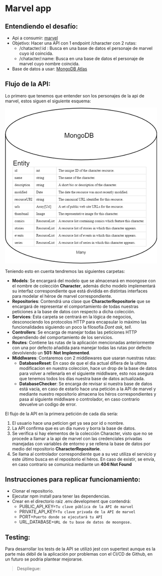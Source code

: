 # **Marvel app**

## Entendiendo el desafío:
* Api a consumir: [marvel](https://developer.marvel.com/docs)
* Objetivo: Hacer una API con 1 endpoint /character con 2 rutas:
  * /chatacter/:id : Busca en una base de datos el personaje de marvel cuyo id coincida.
  * /chatacter/:name: Busca en una base de datos el personaje de marvel cuyo nombre coincida.
* Base de datos a usar: [MongoDB Atlas](https://www.mongodb.com/atlas/database)

## Flujo de la API:

Lo primero que tenemos que entender son los personajes de la api de marvel, estos siguen el siguiente esquema:

![Entidad Characer](./img/entidades.png)

Teniendo esto en cuenta tendremos las siguientes carpetas:

* **Models**: Se encargará del modelo que se almacenará en moongose con el nombre de colección **Character**, además dicho modelo implementará su interfaz correspondiente que está dividida en distintas interfaces para modelar el héroe de marvel correspondiente.
* **Repositories**: Contendrá una clase que **CharacterRepositorie** que se encargará de representar el comportamiento de todas nuestras peticiones a la base de datos con respecto a dicha colección.
* **Services**: Esta carpeta se centrará en la lógica de negocios, desconociendo los protocolos HTTP para encapsular lo máximo las funcionalidades siguiendo un poco la filosofía *Dont ask, tell*.
* **Controllers**: Se encarga de manejar todas las peticiones HTTP dependiendo del comportamiento de los servicios.
* **Routes**: Contiene las rutas de la aplicación mencionadas anteriormente con una por defecto añadida para manejar todas las rutas por defecto devolviendo un **501: Not Implemented**.
* **Middlwares**: Contaremos con 2 middlewares que usaran nuestras rutas:
  * **DatabaseReset**: En caso de que el dia actual difiera de la ultima modificacion en nuestra coleccion, hace un drop de la base de datos para volver a rellenarla en el siguiente middlware, esto nos asegura que tenemos todos los días nuestra base de datos actualizada.
  * **DatabaseChecker**: Se encarga de revisar si nuestra base de datos está vacía, en caso de estarlo hace una petición a la API de marvel y mediante nuestro repositorio almacena los héros correspondientes y pasa al siguiente middlware o controlador, en caso contrario devuelve un codigo de error.

El flujo de la API en la primera petición de cada día sería:

1. El usuario hace una peticion get ya sea por id o nombre.
2. La API confirma que es un día nuevo y borra la base de datos.
3. Se verifica si hay elementos de la colección Character, visto que no se procede a llamar a la api de marvel con las credenciales privadas manejadas con variables de entorno y se rellena la base de datos por medio del repositorio **CharacterRepositorie**.
4. Se llama al controlador correspondiente que a su vez utiliza el servicio y este último busca en el repositorio el héros. En caso de existir, se envía, en caso contrario se comunica mediante un **404:Not Found** 

## Instrucciones para replicar funcionamiento:
* Clonar el repositorio.
* Ejecutar npm install para tener las dependencias.
* Crear en el directorio raiz .env.development que contendrá:
  * PUBLIC_API_KEY=``Tu clave pública de la API de marvel``
  * PRIVATE_API_KEY=``Tu clave privada de la API de marvel``
  * PORT=``Puerto donde se ejecutará tu API``
  * URL_DATABASE=``URL de tu base de datos de moongose.``

## Testing:
Para desarrollar los tests de la API se utilizó jest con supertest aunque es la parte más débil de la aplicación por problemas con el CI/CD de Github, en un futuro se podria plantear mejorarse.

> Despliegue: 